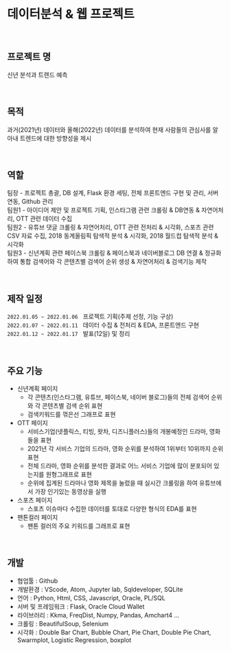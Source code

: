 # 데이터분석 & 웹 프로젝트

<br/>

## 프로젝트 명
신년 분석과 트렌드 예측  

<br/>

## 목적
과거(2021년) 데이터와 올해(2022년) 데이터를 분석하여 현재 사람들의 관심사를 알아내 트렌드에 대한 방향성을 제시  

<br/>

## 역할
팀장 - 프로젝트 총괄, DB 설계, Flask 환경 세팅, 전체 프론트엔드 구현 및 관리, 서버 연동, Github 관리  
팀원1 - 아이디어 제안 및 프로젝트 기획, 인스타그램 관련 크롤링 & DB연동 & 자연어처리, OTT 관련 데이터 수집  
팀원2 - 유튜브 댓글 크롤링 & 자연어처리, OTT 관련 전처리 & 시각화, 스포츠 관련 CSV 자료 수집, 2018 동계올림픽 탐색적 분석 & 시각화, 2018 월드컵 탐색적 분석 & 시각화  
팀원3 - 신년계획 관련 페이스북 크롤링 & 페이스북과 네이버블로그 DB 연결 & 정규화하여 통합 검색어와 각 콘텐츠별 검색어 순위 생성 & 자연어처리 & 검색기능 제작  

<br/>

## 제작 일정
`2022.01.05 ~ 2022.01.06` &nbsp;  프로젝트 기획(주제 선정, 기능 구상)  
`2022.01.07 ~ 2022.01.11` &nbsp;  데이터 수집 & 전처리 & EDA, 프론트엔드 구현  
`2022.01.12 ~ 2022.01.17` &nbsp;  발표(12일) 및 정리  

<br/> 

## 주요 기능  
  * 신년계획 페이지
    - 각 콘텐츠(인스타그램, 유튜브, 페이스북, 네이버 블로그)들의 전체 검색어 순위와 각 콘텐츠별 검색 순위 표현  
    - 검색키워드를 꺾은선 그래프로 표현  
  * OTT 페이지  
    - 서비스기업(넷플릭스, 티빙, 왓차, 디즈니플러스)들의 개봉예정인 드라마, 영화들을 표현  
    - 2021년 각 서비스 기업의 드라마, 영화 순위를 분석하여 1위부터 10위까지 순위 표현  
    - 전체 드라마, 영화 순위를 분석한 결과로 어느 서비스 기업에 많이 분포되어 있는지를 원형그래프로 표현   
    - 순위에 집계된 드라마나 영화 제목을 눌렀을 때 실시간 크롤링을 하여 유튜브에서 가장 인기있는 동영상을 실행  
  * 스포츠 페이지  
    - 스포츠 이슈마다 수집한 데이터를 토대로 다양한 형식의 EDA를 표현  
  * 팬톤컬러 페이지  
    - 팬톤 컬러의 주요 키워드를 그래프로 표현  

<br/>

## 개발
  * 협업툴 : Github
  * 개발환경 : VScode, Atom, Jupyter lab, Sqldeveloper, SQLite
  * 언어 : Python, Html, CSS, Javascript, Oracle, PL/SQL
  * 서버 및 프레임워크 : Flask, Oracle Cloud Wallet
  * 라이브러리 : Kkma, FreqDist, Numpy, Pandas, Amchart4 ...
  * 크롤링 : BeautifulSoup, Selenium
  * 시각화 : Double Bar Chart, Bubble Chart, Pie Chart, Double Pie Chart, Swarmplot, Logistic Regression, boxplot

<br/>
